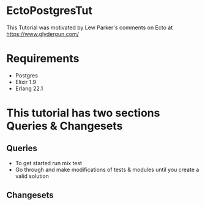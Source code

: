 # EctoPostgresTut

This Tutorial was motivated by Lew Parker's comments on Ecto at https://www.glydergun.com/

# Requirements

- Postgres
- Elixir 1.9
- Erlang 22.1

# This tutorial has two sections Queries & Changesets

## Queries

- To get started run mix test
- Go through and make modifications of tests & modules until you create a valid solution

## Changesets
